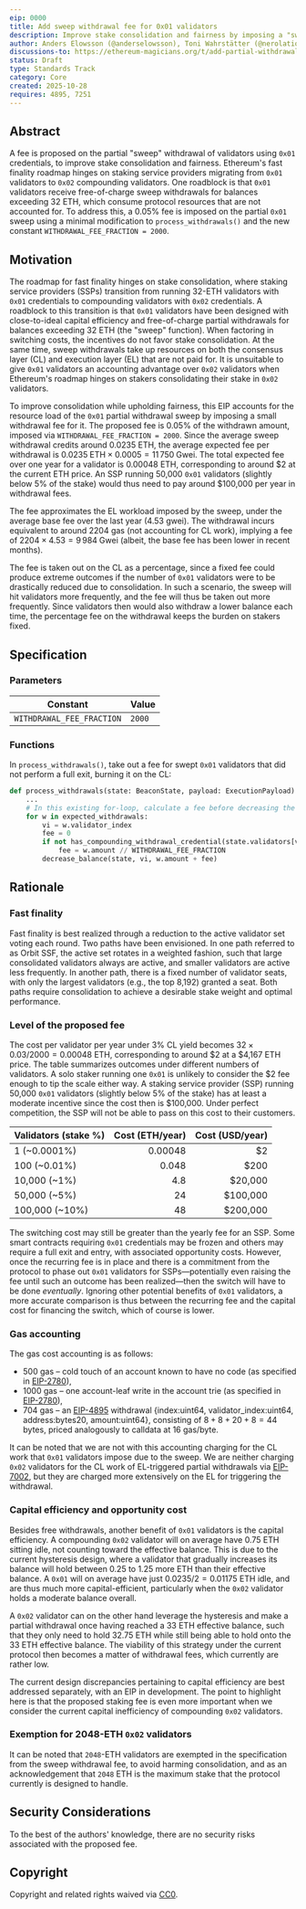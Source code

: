 ```yaml
---
eip: 0000
title: Add sweep withdrawal fee for 0x01 validators
description: Improve stake consolidation and fairness by imposing a "sweep" withdrawal fee for `0x01` validators set to 0.05% of the withdrawn amount.
author: Anders Elowsson (@anderselowsson), Toni Wahrstätter (@nerolation), Francesco D'Amato (@fradamt), Ben Adams (@benaadams), Maria Inês Silva (@misilva73)
discussions-to: https://ethereum-magicians.org/t/add-partial-withdrawal-fee-for-0x01-validators/26003
status: Draft
type: Standards Track
category: Core
created: 2025-10-28
requires: 4895, 7251
---
```


## Abstract

A fee is proposed on the partial "sweep" withdrawal of validators using `0x01` credentials, to improve stake consolidation and fairness. Ethereum's fast finality roadmap hinges on staking service providers migrating from `0x01` validators to `0x02` compounding validators. One roadblock is that `0x01` validators receive free-of-charge sweep withdrawals for balances exceeding 32 ETH, which consume protocol resources that are not accounted for. To address this, a 0.05% fee is imposed on the partial `0x01` sweep using a minimal modification to `process_withdrawals()` and the new constant `WITHDRAWAL_FEE_FRACTION = 2000`.

## Motivation

The roadmap for fast finality hinges on stake consolidation, where staking service providers (SSPs) transition from running 32-ETH validators with `0x01` credentials to compounding validators with `0x02` credentials. A roadblock to this transition is that `0x01` validators have been designed with close-to-ideal capital efficiency and free-of-charge partial withdrawals for balances exceeding 32 ETH (the "sweep" function). When factoring in switching costs, the incentives do not favor stake consolidation. At the same time, sweep withdrawals take up resources on both the consensus layer (CL) and execution layer (EL) that are not paid for. It is unsuitable to give `0x01` validators an accounting advantage over `0x02` validators when Ethereum's roadmap hinges on stakers consolidating their stake in `0x02` validators.

To improve consolidation while upholding fairness, this EIP accounts for the resource load of the `0x01` partial withdrawal sweep by imposing a small withdrawal fee for it. The proposed fee is 0.05% of the withdrawn amount, imposed via `WITHDRAWAL_FEE_FRACTION = 2000`. Since the average sweep withdrawal credits around 0.0235 ETH, the average expected fee per withdrawal is $0.0235\;\mathrm{ETH} \times 0.0005 = 11\,750\;\mathrm{Gwei}$. The total expected fee over one year for a validator is 0.00048 ETH, corresponding to around \$2 at the current ETH price. An SSP running 50,000 `0x01` validators (slightly below 5% of the stake) would thus need to pay around \$100,000 per year in withdrawal fees.

The fee approximates the EL workload imposed by the sweep, under the average base fee over the last year (4.53 gwei). The withdrawal incurs equivalent to around 2204 gas (not accounting for CL work), implying a fee of $2204 \times 4.53 = 9\,984\;\mathrm{Gwei}$ (albeit, the base fee has been lower in recent months).

The fee is taken out on the CL as a percentage, since a fixed fee could produce extreme outcomes if the number of `0x01` validators were to be drastically reduced due to consolidation. In such a scenario, the sweep will hit validators more frequently, and the fee will thus be taken out more frequently. Since validators then would also withdraw a lower balance each time, the percentage fee on the withdrawal keeps the burden on stakers fixed.

## Specification

### Parameters

| Constant                  | Value  |
| -                         | -      |
| `WITHDRAWAL_FEE_FRACTION` | `2000` |

### Functions

In `process_withdrawals()`, take out a fee for swept `0x01` validators that did not perform a full exit, burning it on the CL:

```python
def process_withdrawals(state: BeaconState, payload: ExecutionPayload) -> None:
    ...
    # In this existing for-loop, calculate a fee before decreasing the balance
    for w in expected_withdrawals:
        vi = w.validator_index
        fee = 0
        if not has_compounding_withdrawal_credential(state.validators[vi]) and w.amount != state.balances[vi]:
            fee = w.amount // WITHDRAWAL_FEE_FRACTION
        decrease_balance(state, vi, w.amount + fee)
```

## Rationale

### Fast finality

Fast finality is best realized through a reduction to the active validator set voting each round. Two paths have been envisioned. In one path referred to as Orbit SSF, the active set rotates in a weighted fashion, such that large consolidated validators always are active, and smaller validators are active less frequently. In another path, there is a fixed number of validator seats, with only the largest validators (e.g., the top 8,192) granted a seat. Both paths require consolidation to achieve a desirable stake weight and optimal performance. 

### Level of the proposed fee

The cost per validator per year under 3% CL yield becomes $32 \times 0.03 / 2000 = 0.00048$ ETH, corresponding to around \$2 at a $4,167 ETH price. The table summarizes outcomes under different numbers of validators. A solo staker running one `0x01` is unlikely to consider the $2 fee enough to tip the scale either way. A staking service provider (SSP) running 50,000 `0x01` validators (slightly below 5% of the stake) has at least a moderate incentive since the cost then is $100,000. Under perfect competition, the SSP will not be able to pass on this cost to their customers. 

| Validators (stake %)  | Cost (ETH/year) | Cost (USD/year) |
| -                     | -:              | -:              |
| 1 (~0.0001%)          | 0.00048         | $2              |
| 100 (~0.01%)          | 0.048           | $200            |
| 10,000 (~1%)          | 4.8             | $20,000         |
| 50,000 (~5%)          | 24              | $100,000        |
| 100,000 (~10%)        | 48              | $200,000        |

The switching cost may still be greater than the yearly fee for an SSP. Some smart contracts requiring `0x01` credentials may be frozen and others may require a full exit and entry, with associated opportunity costs. However, once the recurring fee is in place and there is a commitment from the protocol to phase out `0x01` validators for SSPs—potentially even raising the fee until such an outcome has been realized—then the switch will have to be done *eventually*. Ignoring other potential benefits of `0x01` validators, a more accurate comparison is thus between the recurring fee and the capital cost for financing the switch, which of course is lower.

### Gas accounting

The gas cost accounting is as follows: 

* 500 gas – cold touch of an account known to have no code (as specified in [EIP-2780](./eip-2780.md)), 
* 1000 gas – one account-leaf write in the account trie (as specified in [EIP-2780](./eip-2780.md)), 
* 704 gas – an [EIP-4895](./eip-4895.md) withdrawal {index:uint64, validator_index:uint64, address:bytes20, amount:uint64}, consisting of $8 + 8 + 20 + 8 = 44$ bytes, priced analogously to calldata at 16 gas/byte.

It can be noted that we are not with this accounting charging for the CL work that `0x01` validators impose due to the sweep. We are neither charging `0x02` validators for the CL work of EL-triggered partial withdrawals via [EIP-7002](./eip-7002.md), but they are charged more extensively on the EL for triggering the withdrawal.

### Capital efficiency and opportunity cost

Besides free withdrawals, another benefit of `0x01` validators is the capital efficiency. A compounding `0x02` validator will on average have 0.75 ETH sitting idle, not counting toward the effective balance. This is due to the current hysteresis design, where a validator that gradually increases its balance will hold between 0.25 to 1.25 more ETH than their effective balance. A `0x01` will on average have just $0.0235/2 = 0.01175$ ETH idle, and are thus much more capital-efficient, particularly when the `0x02` validator holds a moderate balance overall.

A `0x02` validator can on the other hand leverage the hysteresis and make a partial withdrawal once having reached a 33 ETH effective balance, such that they only need to hold 32.75 ETH while still being able to hold onto the 33 ETH effective balance. The viability of this strategy under the current protocol then becomes a matter of withdrawal fees, which currently are rather low.

The current design discrepancies pertaining to capital efficiency are best addressed separately, with an EIP in development. The point to highlight here is that the proposed staking fee is even more important when we consider the current capital inefficiency of compounding `0x02` validators.

### Exemption for 2048-ETH `0x02` validators

It can be noted that `2048`-ETH validators are exempted in the specification from the sweep withdrawal fee, to avoid harming consolidation, and as an acknowledgement that `2048` ETH is the maximum stake that the protocol currently is designed to handle.

## Security Considerations

To the best of the authors' knowledge, there are no security risks associated with the proposed fee.

## Copyright

Copyright and related rights waived via [CC0](../LICENSE.md).

